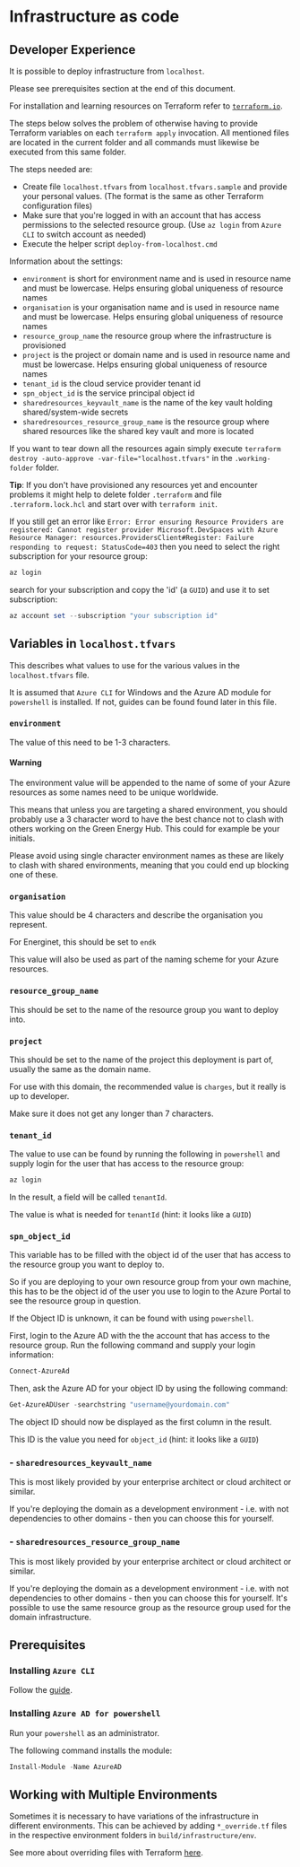# Infrastructure as code

## Developer Experience

It is possible to deploy infrastructure from `localhost`.

Please see prerequisites section at the end of this document.

For installation and learning resources on Terraform refer to [`terraform.io`](https://www.terraform.io).

The steps below solves the problem of otherwise having to provide Terraform variables on each `terraform apply` invocation. All mentioned files are
located in the current folder and all commands must likewise be executed from this same folder.

The steps needed are:

- Create file `localhost.tfvars` from `localhost.tfvars.sample` and provide your personal values.
  (The format is the same as other Terraform configuration files)
- Make sure that you're logged in with an account that has access permissions to the selected resource group.
  (Use `az login` from `Azure CLI` to switch account as needed)
- Execute the helper script `deploy-from-localhost.cmd`

Information about the settings:

- `environment` is short for environment name and is used in resource name and must be lowercase. Helps ensuring global uniqueness of resource names
- `organisation` is your organisation name and is used in resource name and must be lowercase. Helps ensuring global uniqueness of resource names
- `resource_group_name` the resource group where the infrastructure is provisioned
- `project` is the project or domain name and is used in resource name and must be lowercase. Helps ensuring global uniqueness of resource names
- `tenant_id` is the cloud service provider tenant id
- `spn_object_id` is the service principal object id
- `sharedresources_keyvault_name` is the name of the key vault holding shared/system-wide secrets
- `sharedresources_resource_group_name` is the resource group where shared resources like the shared key vault and more is located

If you want to tear down all the resources again simply execute `terraform destroy -auto-approve -var-file="localhost.tfvars"` in the `.working-folder` folder.

**Tip**: If you don't have provisioned any resources yet and encounter problems it might help to delete folder `.terraform` and file `.terraform.lock.hcl` and start over with `terraform init`.

If you still get an error like `Error: Error ensuring Resource Providers are registered: Cannot register provider Microsoft.DevSpaces with Azure Resource Manager: resources.ProvidersClient#Register: Failure responding to request: StatusCode=403` then you need to select the right subscription for your resource group:

```PowerShell
az login
```

search for your subscription and copy the 'id' (a `GUID`) and use it to set subscription:

```PowerShell
az account set --subscription "your subscription id"
```

## Variables in `localhost.tfvars`

This describes what values to use for the various values in the `localhost.tfvars` file.

It is assumed that `Azure CLI` for Windows and the Azure AD module for `powershell` is installed. If not, guides can be found found later in this file.

### `environment`

The value of this need to be 1-3 characters.

#### Warning

The environment value will be appended to the name of some of your Azure resources as some names need to be unique worldwide.

This means that unless you are targeting a shared environment, you should probably use a 3 character word to have the best chance not to clash with others working on the Green Energy Hub. This could for example be your initials.

Please avoid using single character environment names as these are likely to clash with shared environments, meaning that you could end up blocking one of these.

### `organisation`

This value should be 4 characters and describe the organisation you represent.

For Energinet, this should be set to `endk`

This value will also be used as part of the naming scheme for your Azure resources.

### `resource_group_name`

This should be set to the name of the resource group you want to deploy into.

### `project`

This should be set to the name of the project this deployment is part of, usually the same as the domain name.

For use with this domain, the recommended value is `charges`, but it really is up to developer.

Make sure it does not get any longer than 7 characters.

### `tenant_id`

The value to use can be found by running the following in `powershell` and supply login for the user that has access to the resource group:

```PowerShell
az login
```

In the result, a field will be called `tenantId`.

The value is what is needed for `tenantId` (hint: it looks like a `GUID`)

### `spn_object_id`

This variable has to be filled with the object id of the user that has access to the resource group you want to deploy to.

So if you are deploying to your own resource group from your own machine, this has to be the object id of the user you use to login to the Azure Portal to see the resource group in question.

If the Object ID is unknown, it can be found with using `powershell`.

First, login to the Azure AD with the the account that has access to the resource group. Run the following command and supply your login information:

```PowerShell
Connect-AzureAd
```

Then, ask the Azure AD for your object ID by using the following command:

```PowerShell
Get-AzureADUser -searchstring "username@yourdomain.com"
```

The object ID should now be displayed as the first column in the result.

This ID is the value you need for `object_id` (hint: it looks like a `GUID`)

### - `sharedresources_keyvault_name`

This is most likely provided by your enterprise architect or cloud architect or similar.

If you're deploying the domain as a development environment - i.e. with not dependencies to other domains - then you can choose this for yourself.

### - `sharedresources_resource_group_name`

This is most likely provided by your enterprise architect or cloud architect or similar.

If you're deploying the domain as a development environment - i.e. with not dependencies to other domains - then you can choose this for yourself.
It's possible to use the same resource group as the resource group used for the domain infrastructure.

## Prerequisites

### Installing `Azure CLI`

Follow the [guide](https://docs.microsoft.com/en-us/cli/azure/install-azure-cli).

### Installing `Azure AD for powershell`

Run your `powershell` as an administrator.

The following command installs the module:

```PowerShell
Install-Module -Name AzureAD
```

## Working with Multiple Environments

Sometimes it is necessary to have variations of the infrastructure in different environments. This can be achieved by adding `*_override.tf` files in the respective environment folders in `build/infrastructure/env`.

See more about overriding files with Terraform [here](https://www.terraform.io/docs/language/files/override.html).
